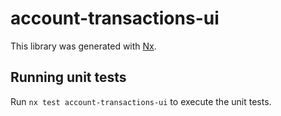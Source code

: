 # account-transactions-ui

This library was generated with [Nx](https://nx.dev).

## Running unit tests

Run `nx test account-transactions-ui` to execute the unit tests.
